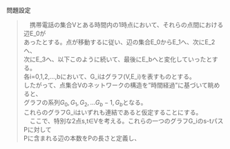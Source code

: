 問題設定
> 　携帯電話の集合Vとある時間内の1時点において、それらの点間における辺E_0が  
> あったとする。点が移動するに従い、辺の集合E_0からE_1へ、次にE_2へ、  
> 次にE_3へ、以下このように続いて、最後にE_bへと変化していったとする。  
> 各i=0,1,2,...,bにおいて、G_iはグラフ(V,E_i)を表すものとする。  
> したがって、点集合Vのネットワークの構造を”時間経過”に基づいて眺めると、  
> グラフの系列$G_0,G_1,G_2,...G_b-1,G_b$となる。  
> これらのグラフG_iはいずれも連結であると仮定することにする。  
> 　ここで、特別な2点s,t∈Vを考える。これらの一つのグラフG_iのs-tパスPに対して  
> Pに含まれる辺の本数をPの長さと定義し、
